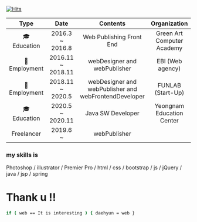 [![Hits](https://hits.seeyoufarm.com/api/count/incr/badge.svg?url=https%3A%2F%2Fgithub.com%2Fwebcogy%2F&count_bg=%2379C83D&title_bg=%23555555&icon=&icon_color=%23E7E7E7&title=hits&edge_flat=false)](https://hits.seeyoufarm.com)

 
|    Type     |        Date        |                        Contents                        |        Organization        |
|:-------------:|:-----------------:|:-----------------------------------------------------:|:--------------------------:|
| 🎓 Education | 2016.3 ~ 2016.8   |                Web Publishing Front End               | Green Art Computer Academy |
|🏢 Employment | 2016.11 ~ 2018.11 |              webDesigner and webPublisher             |      EBI (Web agency)      |
|🏢 Employment | 2018.11 ~ 2020.5  | webDesigner and webPublisher and webFrontendDeveloper |      FUNLAB (Start-Up)     |
| 🎓 Education | 2020.5 ~ 2020.11  |                   Java SW Developer                   |  Yeongnam Education Center |
| Freelancer   | 2019.6 ~          |                   webPublisher                        |                             |

### my skills is 
Photoshop / illustrator / Premier Pro / html / css / bootstrap / js / jQuery / java / jsp / spring
 
# Thank u !! 

```sh
if ( web == It is interesting ) { daehyun = web }
```
